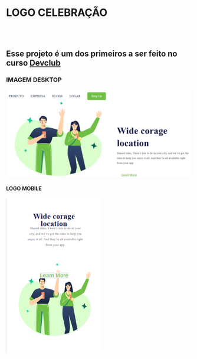 <h1>LOGO CELEBRAÇÃO</h1>
<br>
<br>
<h2> Esse projeto é um dos primeiros a ser feito no curso <a href="https://rodolfomori.com.br/devclub">Devclub</a></h2>

<h3>IMAGEM DESKTOP</h3>
<img src="https://github.com/otavionsilva01/projeto-otavio-dev/blob/main/desktop.png?raw=true">


<h4>LOGO MOBILE</h4>
<img src="https://github.com/otavionsilva01/projeto-otavio-dev/blob/main/mobile.png?raw=true">
